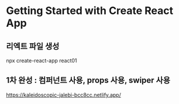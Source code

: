 # Getting Started with Create React App

## 리엑트 파일 생성

npx create-react-app react01

## 1차 완성 : 컴퍼넌트 사용, props 사용, swiper 사용

https://kaleidoscopic-jalebi-bcc8cc.netlify.app/
